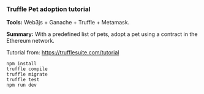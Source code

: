 ### Truffle Pet adoption tutorial

**Tools:** Web3js + Ganache + Truffle + Metamask.

**Summary:** With a predefined list of pets, adopt a pet using a contract in the Ethereum network.

Tutorial from: https://trufflesuite.com/tutorial

```shell
npm install
truffle compile
truffle migrate
truffle test
npm run dev
```
